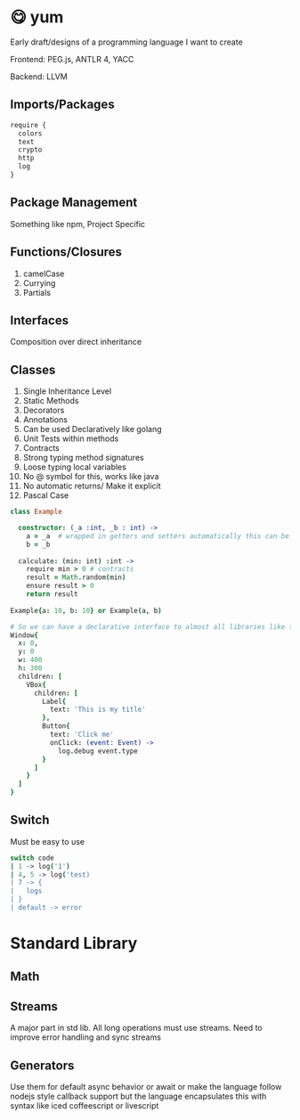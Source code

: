 # :yum: yum
Early draft/designs of a programming language I want to create

Frontend: PEG.js, ANTLR 4, YACC

Backend: LLVM

## Imports/Packages
```js
require {
  colors
  text
  crypto
  http
  log
}
```

## Package Management
Something like npm, Project Specific

## Functions/Closures
1. camelCase
2. Currying
3. Partials

## Interfaces
Composition over direct inheritance

## Classes

1. Single Inheritance Level
2. Static Methods
3. Decorators
4. Annotations
5. Can be used Declaratively like golang
6. Unit Tests within methods
7. Contracts
8. Strong typing method signatures
9. Loose typing local variables
10. No @ symbol for this, works like java
11. No automatic returns/ Make it explicit
12. Pascal Case
```coffee
class Example

  constructor: (_a :int, _b : int) ->
    a = _a  # wrapped in getters and setters automatically this can be overridden
    b = _b
    
  calculate: (min: int) :int ->
    require min > 0 # contracts
    result = Math.random(min)
    ensure result > 0
    return result
    
Example{a: 10, b: 10} or Example(a, b)

# So we can have a declarative interface to almost all libraries like this
Window{
  x: 0,
  y: 0
  w: 400
  h: 300
  children: [
    VBox{
      children: [
        Label{
          text: 'This is my title'
        },
        Button{
          text: 'Click me'
          onClick: (event: Event) ->
            log.debug event.type
        }
      ]
    }
  ]
}
```

## Switch
Must be easy to use
```coffee
switch code
| 1 -> log('1')
| 4, 5 -> log('test)
| 7 -> {
|   logs
| }
| default -> error
```
# Standard Library

## Math

## Streams
A major part in std lib. All long operations must use streams. Need to improve error handling and sync streams

## Generators
Use them for default async behavior or await or make the language follow nodejs style callback support but the language encapsulates this with syntax like iced coffeescript or livescript
